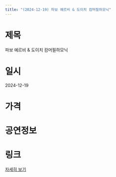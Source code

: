 ```yaml
---
title: "(2024-12-19) 파보 예르비 & 도이치 캄머필하모닉"
---
```


# 제목
파보 예르비 & 도이치 캄머필하모닉

# 일시
2024-12-19

# 가격


# 공연정보


# 링크
[자세히 보기](https://www.sac.or.kr/site/main/show/show_view?SN=60748, "https://www.sac.or.kr/site/main/show/show_view?SN=60748")
